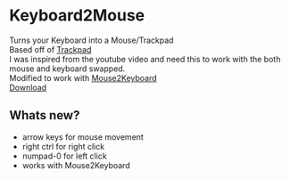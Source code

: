 # Keyboard2Mouse
Turns your Keyboard into a Mouse/Trackpad  
Based off of [Trackpad](https://github.com/HackerPoet/Trackpad)  
I was inspired from the youtube video and need this to work with the both mouse and keyboard swapped.  
Modified to work with [Mouse2Keyboard](https://github.com/M4rkFlor/Mouse2Keyboard)  
[Download](../../releases)
## Whats new?
* arrow keys for mouse movement  
* right ctrl for right click  
* numpad-0 for left click  
* works with Mouse2Keyboard  
